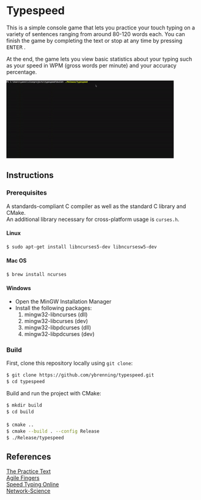 # Typespeed

This is a simple console game that lets you practice your touch typing on a variety of sentences ranging from around 80-120 words each.
You can finish the game by completing the text or stop at any time by pressing <kbd>ENTER</kbd> .

At the end, the game lets you view basic statistics about your typing such as your speed in WPM (gross words per minute) and your accuracy percentage.

![Demo](https://github.com/ybrenning/typespeed/blob/master/img/demo.gif)

## Instructions

### Prerequisites

A standards-compliant C compiler as well as the standard C library and CMake. \
An additional library necessary for cross-platform usage is `curses.h`.

#### Linux

```bash
$ sudo apt-get install libncurses5-dev libncursesw5-dev
```

#### Mac OS

```
$ brew install ncurses
```

#### Windows

* Open the MinGW Installation Manager
* Install the following packages:
    1. mingw32-libncurses (dll)
    2. mingw32-libcurses (dev)
    3. mingw32-libpdcurses (dll)
    4. mingw32-libpdcurses (dev)


### Build

First, clone this repository locally using `git clone`:

```bash
$ git clone https://github.com/ybrenning/typespeed.git
$ cd typespeed
```

Build and run the project with CMake:

```bash
$ mkdir build
$ cd build

$ cmake ..
$ cmake --build . --config Release
$ ./Release/typespeed
```

## References

[The Practice Text](https://thepracticetest.com/) \
[Agile Fingers](https://agilefingers.com/) \
[Speed Typing Online](https://www.speedtypingonline.com/typing-equations) \
[Network-Science](http://www.network-science.de/ascii/)
